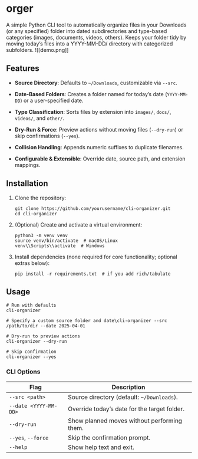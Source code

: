 # orger
A simple Python CLI tool to automatically organize files in your Downloads (or any specified) folder into dated subdirectories and type-based categories (images, documents, videos, others). Keeps your folder tidy by moving today’s files into a YYYY-MM-DD/ directory with categorized subfolders.
![[demo.png]]


## Features

- **Source Directory**: Defaults to `~/Downloads`, customizable via `--src`.
    
- **Date-Based Folders**: Creates a folder named for today’s date (`YYYY-MM-DD`) or a user-specified date.
    
- **Type Classification**: Sorts files by extension into `images/`, `docs/`, `videos/`, and `other/`.
    
- **Dry-Run & Force**: Preview actions without moving files (`--dry-run`) or skip confirmations (`--yes`).
    
- **Collision Handling**: Appends numeric suffixes to duplicate filenames.
    
- **Configurable & Extensible**: Override date, source path, and extension mappings.



## Installation

1. Clone the repository:
    
    ```
    git clone https://github.com/yourusername/cli-organizer.git
    cd cli-organizer
    ```
    
2. (Optional) Create and activate a virtual environment:
    
    ```
    python3 -m venv venv
    source venv/bin/activate  # macOS/Linux
    venv\\Scripts\\activate  # Windows
    ```
    
3. Install dependencies (none required for core functionality; optional extras below):
    
    ```
    pip install -r requirements.txt  # if you add rich/tabulate
    ```
    

## Usage

```
# Run with defaults
cli-organizer

# Specify a custom source folder and date\cli-organizer --src /path/to/dir --date 2025-04-01

# Dry-run to preview actions
cli-organizer --dry-run

# Skip confirmation
cli-organizer --yes
```

### CLI Options

|Flag|Description|
|---|---|
|`--src <path>`|Source directory (default: `~/Downloads`).|
|`--date <YYYY-MM-DD>`|Override today’s date for the target folder.|
|`--dry-run`|Show planned moves without performing them.|
|`--yes`, `--force`|Skip the confirmation prompt.|
|`--help`|Show help text and exit.|
